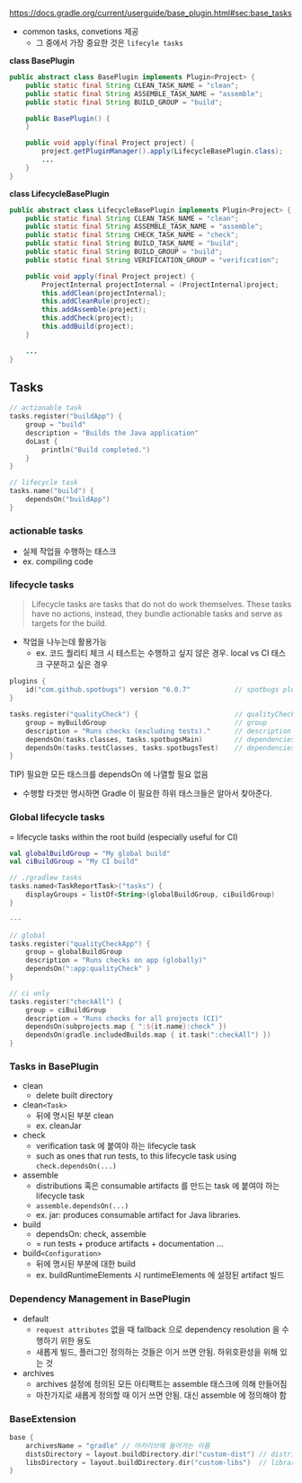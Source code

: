 https://docs.gradle.org/current/userguide/base_plugin.html#sec:base_tasks


- common tasks, convetions 제공
  - 그 중에서 가장 중요한 것은 `lifecyle tasks`


**class BasePlugin**
```java
public abstract class BasePlugin implements Plugin<Project> {
    public static final String CLEAN_TASK_NAME = "clean";
    public static final String ASSEMBLE_TASK_NAME = "assemble";
    public static final String BUILD_GROUP = "build";

    public BasePlugin() {
    }

    public void apply(final Project project) {
        project.getPluginManager().apply(LifecycleBasePlugin.class);
        ...
    }
}
```

**class LifecycleBasePlugin**
```java
public abstract class LifecycleBasePlugin implements Plugin<Project> {
    public static final String CLEAN_TASK_NAME = "clean";
    public static final String ASSEMBLE_TASK_NAME = "assemble";
    public static final String CHECK_TASK_NAME = "check";
    public static final String BUILD_TASK_NAME = "build";
    public static final String BUILD_GROUP = "build";
    public static final String VERIFICATION_GROUP = "verification";

    public void apply(final Project project) {
        ProjectInternal projectInternal = (ProjectInternal)project;
        this.addClean(projectInternal);
        this.addCleanRule(project);
        this.addAssemble(project);
        this.addCheck(project);
        this.addBuild(project);
    }

    ...
}
```

## Tasks

```kotlin
// actionable task
tasks.register("buildApp") {
    group = "build"
    description = "Builds the Java application"
    doLast {
        println("Build completed.")
    }
}

// lifecycle task
tasks.name("build") {
    dependsOn("buildApp")
}
```

### actionable tasks
- 실제 작업을 수행하는 태스크
- ex. compiling code 
### lifecycle tasks
> Lifecycle tasks are tasks that do not do work themselves. These tasks have no actions, instead, they bundle actionable tasks and serve as targets for the build.
- 작업을 나누는데 활용가능
  - ex. 코드 퀄리티 체크 시 테스트는 수행하고 싶지 않은 경우. local vs CI 태스크 구분하고 싶은 경우
```kotlin
plugins {
    id("com.github.spotbugs") version "6.0.7"           // spotbugs plugin
}

tasks.register("qualityCheck") {                        // qualityCheck task
    group = myBuildGroup                                // group
    description = "Runs checks (excluding tests)."      // description
    dependsOn(tasks.classes, tasks.spotbugsMain)        // dependencies
    dependsOn(tasks.testClasses, tasks.spotbugsTest)    // dependencies
}
```

TIP) 필요한 모든 태스크를 dependsOn 에 나열할 필요 없음
- 수행할 타겟만 명시하면 Gradle 이 필요한 하위 태스크들은 알아서 찾아준다.


### Global lifecycle tasks
= lifecycle tasks within the root build (especially useful for CI)

```kotlin
val globalBuildGroup = "My global build"
val ciBuildGroup = "My CI build"

// ./gradlew tasks
tasks.named<TaskReportTask>("tasks") {
    displayGroups = listOf<String>(globalBuildGroup, ciBuildGroup)
}

---

// global
tasks.register("qualityCheckApp") {
    group = globalBuildGroup
    description = "Runs checks on app (globally)"
    dependsOn(":app:qualityCheck" )
}

// ci only
tasks.register("checkAll") {
    group = ciBuildGroup
    description = "Runs checks for all projects (CI)"
    dependsOn(subprojects.map { ":${it.name}:check" })
    dependsOn(gradle.includedBuilds.map { it.task(":checkAll") })
}
```

### Tasks in BasePlugin

- clean
  - delete built directory
- clean`<Task>`
  - 뒤에 명시된 부분 clean 
  - ex. cleanJar
- check
  - verification task 에 붙여야 하는 lifecycle task
  - such as ones that run tests, to this lifecycle task using `check.dependsOn(...)`
- assemble
  - distributions 혹은 consumable artifacts 를 만드는 task 에 붙여야 하는 lifecycle task
  - `assemble.dependsOn(...)`
  - ex. jar: produces consumable artifact for Java libraries.
- build
  - dependsOn: check, assemble
  - = run tests + produce artifacts + documentation ...
- build`<Configuration>`
  - 뒤에 명시된 부분에 대한 build
  - ex. buildRuntimeElements 시 runtimeElements 에 설정된 artifact 빌드

### Dependency Management in BasePlugin
- default
  - `request attributes` 없을 때 fallback 으로 dependency resolution 을 수행하기 위한 용도
  - 새롭게 빌드, 플러그인 정의하는 것들은 이거 쓰면 안됨. 하위호환성을 위해 있는 것
- archives
  - archives 설정에 정의된 모든 아티팩트는 assemble 태스크에 의해 만들어짐
  - 마찬가지로 새롭게 정의할 때 이거 쓰면 안됨. 대신 assemble 에 정의해야 함

### BaseExtension
```kotlin
base {
    archivesName = "gradle" // 아카이브에 들어가는 이름
    distsDirectory = layout.buildDirectory.dir("custom-dist") // distributions archives 생성할 디렉토리
    libsDirectory = layout.buildDirectory.dir("custom-libs")  // library archives 생성할 디렉토리 
}
```